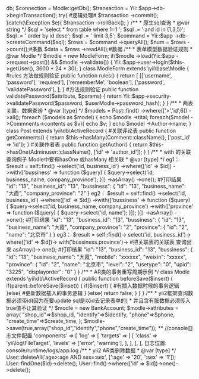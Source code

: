 <?php

/**
 * yii事务的方法
 * @var [type]
 */
$connection = Yii::$app->db;
$connection = Modle::getDb();
$transaction = Yii::$app->db->beginTransaction();
try{
  #逻辑处理#
  $transaction ->commit();
}catch(\Exception $e){
  $transaction ->rollBack();
}


/**
 * 原生sql查询
 * @var string
 */
$sql = 'select * from table where 1=1 ';
$sql .= ' and id in (1,3,5)';
$sql .= ' order by id desc';
$sql .= ' limit 3,5';
$command = Yii::$app ->db->createCommand($sql);
$rows = $command ->queryAll();
$num = $rows ->count();#条数
$data = $rows ->readAll();#数据


/**
 * 表单模型数据验证规则
 * @var Modle
 */

$modle = new ModleForm;
if($modle ->load(Yii::$app ->request->post()) && $modle ->validate()) {
  Yii::$app->user->login($this->getUser(), 3600 * 24 * 30);
}

class ModleForm extends \yii\base\Modle
{
  #rules 方法做规则验证
  public function rules() {
    return [
      [['username', 'password'], 'required'],
      ['rememberMe', 'boolean'],
      ['password', 'validatePassword'],
    ];
  }
  #方法规则验证
  public function validatePassword($attribute, $params) {
      return Yii::$app->security->validatePassword($password, $userModle->password_hash);
  }
}



/**
 * 两表关联，数据查询
 * @var [type]
 */
$models = Post::find() ->where(['>','id',6]) ->all();
foreach ($models as $model) {
  echo $modle ->tital;
  foreach($model ->Commnents->contents as $v){
    echo $v;
  }
  echo $model ->Author->name;
}
class Post extends \yii\db\ActiveRecord
{
  #关联评论表
  public function getComments() {
      return $this->hasMany(Comment::className(), ['post_id' => 'id']);
  }
  #关联作者表
  public function getAuthor() {
      return $this->hasOne(Adminuser::className(), ['id' => 'author_id']);
  }
}

/**
 * with 的关联查询例子  Modle中要有hasOne 或hasMany 相关联
 * @var [type]
 */
eg1：
$result = self::find()
    ->select('id, business_id')
    ->where(['id' => $id])
    ->with(['bussiness' => function ($query) {
        $query->select('id, business_name, company_province');
       }])
    ->asArray()
    ->one();
#打印结果
"id": "13",
"business_id": "13",
"bussiness": {
    "id": "13",
    "business_name": "大霞",
    "company_province": "2"
}

eg2：
$result = self::find()
           ->select('id, business_id')
           ->where(['id' => $id])
           ->with(['bussiness' => function ($query) {
               $query->select('id, business_name, company_province')
               ->with(['province' => function ($query) {
                       $query->select('id, name');
                      }]);
             }])
           ->asArray()
           ->one();
#打印结果
"id": "13",
"business_id": "13",
"bussiness": {
    "id": "13",
    "business_name": "大霞",
    "company_province": "2",
    "province": {
        "id": "2",
        "name": "北京市"
    }
}
eg3：
$result = self::find()->
    select('id, business_id')->
    where(['id' => $id])->
    with('bussiness.province')-> #把关联表的关联表 查询出来
    asArray()->
    one();
#打印结果
"id": "13",
"business_id": "13",
"bussiness": {
    "id": "13",
    "business_name": "大霞",
    "mobile": "xxxxxx",
    "weixin": "xxxxx",
    "province": {
        "id": "2",
        "name": "北京市",
        "level": "2",
        "usetype": "0",
        "upid": "3225",
        "displayorder": "0"
    }
}


/**
 * AR类的事务重写周期示例
 */
class Modle extends \yii\db\ActiveRecord
{
   public function beforeSave($insert) {
     if(parent::beforeSave($inset)) {
       if($insert) {
         #有插入数据时候的事务逻辑
       }else{
         #更新数据插入的事务逻辑
       }
     }else{
       return false;
     }
   }
}

/**
 * yii2框架查询数据必须带id(因为在要update sql是以id去记录表单的)
 * 并且含有脏数据必须传入true值不让其验证
 */

 $modle = new BankAccount;
 $modle->attributes = array(
     "shop_id"=>$shop_id,
     "identify"=>$identify,
     "phone"=>$phone,
     "create_time"=>$create_time,
 );
$modle->save(true,array("shop_id","identify","phone","create_time"));
**



//console日志文件配置
'components' => [
    'log' => [
        'targets' => [
            [
                'class' => 'yii\log\FileTarget',
                'levels' => ['error', 'warning'],
            ],
        ],
    ],
],
日志位置:
console/runtime/logs/app.log

/**
 * yii2 AR类删除数据
 * @var [type]
 */
User::deleteAll('age>:age AND sex=:sex', [':age' => '20', ':sex' => '1']);
User::findOne($id)->delete();
User::find()->where(['id' => $id])->one()->delete();
